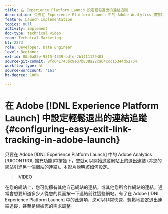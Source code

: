 ```yaml
---
title: 在 Experience Platform Launch 設定輕鬆退出的連結追蹤
description: 只要在 Experience Platform Launch 中的 Adobe Analytics 擴充功能中按幾下，您就可以開始追蹤網站上的退出連結 (將您的網站引進另一個網站的連結)。本影片說明該如何設定。
feature: Launch Implementation
topics: null
activity: implement
doc-type: technical video
team: Technical Marketing
kt: 2273
role: Developer, Data Engineer
level: Beginner
exl-id: 80a6a83e-9315-4339-bdfe-2b1f11129403
source-git-commit: 8fc641743bc9e07b838a22ca64ccc15344d52764
workflow-type: ht
source-wordcount: '161'
ht-degree: 100%

---
```


# 在 Adobe [!DNL Experience Platform Launch] 中設定輕鬆退出的連結追蹤 {#configuring-easy-exit-link-tracking-in-adobe-launch}

只要在 Adobe [!DNL Experience Platform Launch] 中的 Adobe Analytics [!UICONTROL 擴充功能]中按幾下，您就可以開始追蹤網站上的退出連結 (將您的網站引進另一個網站的連結)。本影片說明該如何設定。

>[!VIDEO](https://video.tv.adobe.com/v/25763/?quality=12&learn=on)

在您的網站上，您可能擁有其他自己網站的連結，或其他您所合作網站的連結。通常會想要知道多少人從您的頁面按一下連結前往這些網站。有了在 Adobe [!DNL Experience Platform Launch] 中的此選項，您可以非常快速、輕鬆地設定退出連結追蹤，甚至是根據您的需求調整。
